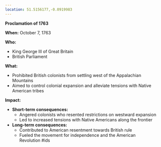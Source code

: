 ```yaml
---
location: 51.5156177,-0.0919983
---
```

**Proclamation of 1763**

**When:** October 7, 1763

**Who:**

* King George III of Great Britain
* British Parliament

**What:**

* Prohibited British colonists from settling west of the Appalachian Mountains
* Aimed to control colonial expansion and alleviate tensions with Native American tribes

**Impact:**

* **Short-term consequences:**
    * Angered colonists who resented restrictions on westward expansion
    * Led to increased tensions with Native Americans along the frontier
* **Long-term consequences:**
    * Contributed to American resentment towards British rule
    * Fueled the movement for independence and the American Revolution
#ids